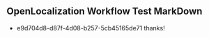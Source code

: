 ## OpenLocalization Workflow Test MarkDown
* e9d704d8-d87f-4d08-b257-5cb45165de71 
thanks!<!--HONumber=Mar16_HO2-->
